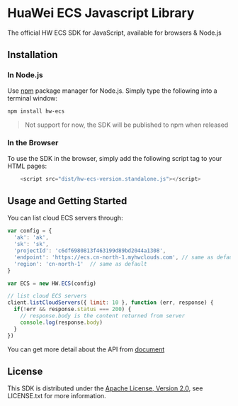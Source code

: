 # HuaWei ECS Javascript Library

The official HW ECS SDK for JavaScript, available for browsers & Node.js

## Installation

### In Node.js

Use [npm](http://npmjs.org) package manager for Node.js. Simply type the following into a terminal window:

```bash
npm install hw-ecs
```

>Not support for now, the SDK will be published to npm when released

### In the Browser

To use the SDK in the browser, simply add the following script tag to your
HTML pages:

```Javascript
    <script src="dist/hw-ecs-version.standalone.js"></script>
```

## Usage and Getting Started

You can list cloud ECS servers through:

```Javascript
var config = {
  'ak': 'ak',
  'sk': 'sk',
  'projectId': 'c6df6980813f463199d89bd2044a1308', 
  'endpoint': 'https://ecs.cn-north-1.myhwclouds.com', // same as default
  'region': 'cn-north-1'  // same as default
}

var ECS = new HW.ECS(config)

// list cloud ECS servers
client.listCloudServers({ limit: 10 }, function (err, response) {
  if(!err && response.status === 200) {
    // response.body is the content returned from server
    console.log(response.body) 
  }
})
```

You can get more detail about the API from [document](https://support.hwclouds.com/api-ecs/zh-cn_topic_0020212657.html)

## License

This SDK is distributed under the [Apache License, Version 2.0](http://www.apache.org/licenses/LICENSE-2.0), see LICENSE.txt for more information.

